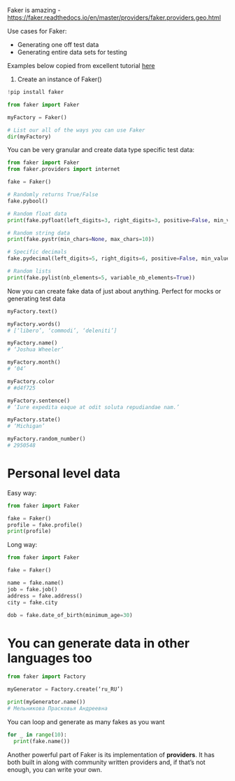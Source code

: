 Faker is amazing - https://faker.readthedocs.io/en/master/providers/faker.providers.geo.html

Use cases for Faker:
- Generating one off test data
- Generating entire data sets for testing

Examples below copied from excellent tutorial [here](https://semaphoreci.com/community/tutorials/generating-fake-data-for-python-unit-tests-with-faker)

1. Create an instance of Faker()
```python   
!pip install faker

from faker import Faker

myFactory = Faker()

# List our all of the ways you can use Faker
dir(myFactory)
```

You can be very granular and create data type specific test data:
```python   
from faker import Faker
from faker.providers import internet

fake = Faker()

# Randomly returns True/False
fake.pybool()   

# Random float data
print(fake.pyfloat(left_digits=3, right_digits=3, positive=False, min_value=None, max_value=None))   

# Random string data
print(fake.pystr(min_chars=None, max_chars=10)) 

# Specific decimals
fake.pydecimal(left_digits=5, right_digits=6, positive=False, min_value=None, max_value=None)

# Random lists
print(fake.pylist(nb_elements=5, variable_nb_elements=True))  

```

Now you can create fake data of just about anything. Perfect for mocks or generating test data

```python   
myFactory.text()

myFactory.words()
# [‘libero’, ‘commodi’, ‘deleniti’]

myFactory.name()
# ‘Joshua Wheeler’

myFactory.month()
# ‘04’

myFactory.color
# #d4f725

myFactory.sentence()
# ‘Iure expedita eaque at odit soluta repudiandae nam.’

myFactory.state()
# ‘Michigan’

myFactory.random_number()
# 2950548
```

# Personal level data
Easy way:
```python   
from faker import Faker

fake = Faker()
profile = fake.profile()
print(profile)
```

Long way:
```python   
from faker import Faker

fake = Faker()

name = fake.name()
job = fake.job()
address = fake.address()
city = fake.city

dob = fake.date_of_birth(minimum_age=30)


```


# You can generate data in other languages too
```python
from faker import Factory

myGenerator = Factory.create(‘ru_RU’)

print(myGenerator.name())
# Мельникова Прасковья Андреевна
```

You can loop and generate as many fakes as you want
```python   
for _ in range(10):
  print(fake.name())

```

Another powerful part of Faker is its implementation of **providers**. It has both built in along with community written providers and, if that’s not enough, you can write your own. 
